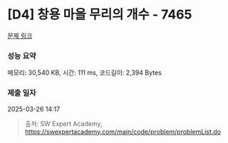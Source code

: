 # [D4] 창용 마을 무리의 개수 - 7465 

[문제 링크](https://swexpertacademy.com/main/code/problem/problemDetail.do?contestProbId=AWngfZVa9XwDFAQU) 

### 성능 요약

메모리: 30,540 KB, 시간: 111 ms, 코드길이: 2,394 Bytes

### 제출 일자

2025-03-26 14:17



> 출처: SW Expert Academy, https://swexpertacademy.com/main/code/problem/problemList.do
